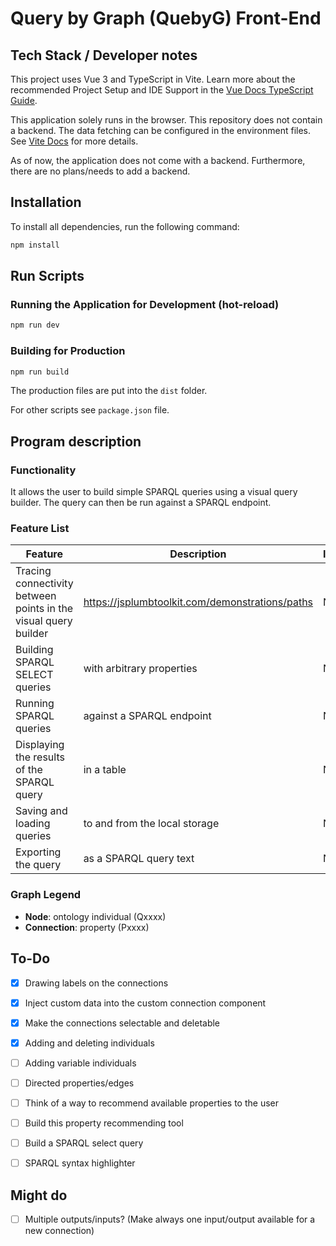 # Query by Graph (QuebyG) Front-End

## Tech Stack / Developer notes

This project uses Vue 3 and TypeScript in Vite. Learn more
about the recommended Project Setup and IDE Support in the
[Vue Docs TypeScript Guide](https://vuejs.org/guide/typescript/overview.html#project-setup).

This application solely runs in the browser. This repository
does not contain a backend. The data fetching can be configured
in the environment files. See [Vite Docs](https://vitejs.dev/guide/env-and-mode)
for more details.

As of now, the application does not come with a backend.
Furthermore, there are no plans/needs to add a backend.

## Installation

To install all dependencies, run the following command:

```bash
npm install
```

## Run Scripts

### Running the Application for Development (hot-reload)

```bash
npm run dev
```

### Building for Production

```bash
npm run build
```

The production files are put into the `dist` folder.

For other scripts see `package.json` file.

## Program description

### Functionality
It allows the user to build simple SPARQL queries using a
visual query builder. The query can then be run
against a SPARQL endpoint.

### Feature List
| Feature                                                         | Description                                     | Implemented |
|-----------------------------------------------------------------|-------------------------------------------------|-------------|
| Tracing connectivity between points in the visual query builder | https://jsplumbtoolkit.com/demonstrations/paths | No          |
| Building SPARQL SELECT queries                                  | with arbitrary properties                       | No          |
| Running SPARQL queries                                          | against a SPARQL endpoint                       | No          |
| Displaying the results of the SPARQL query                      | in a table                                      | No          |
| Saving and loading queries                                      | to and from the local storage                   | No          |
| Exporting the query                                             | as a SPARQL query text                          | No          |

### Graph Legend

- **Node**: ontology individual (Qxxxx)
- **Connection**: property (Pxxxx)

## To-Do

- [x] Drawing labels on the connections
- [x] Inject custom data into the custom connection component
- [x] Make the connections selectable and deletable
- [x] Adding and deleting individuals
- [ ] Adding variable individuals
- [ ] Directed properties/edges
- [ ] Think of a way to recommend available properties to the user
- [ ] Build this property recommending tool

- [ ] Build a SPARQL select query
- [ ] SPARQL syntax highlighter

## Might do
- [ ] Multiple outputs/inputs? (Make always one input/output available for a new connection)

